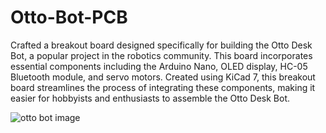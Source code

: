 # Otto-Bot-PCB
Crafted a breakout board designed specifically for building the Otto Desk Bot, a popular project in the robotics community. This board incorporates essential components including the Arduino Nano, OLED display, HC-05 Bluetooth module, and servo motors. Created using KiCad 7, this breakout board streamlines the process of integrating these components, making it easier for hobbyists and enthusiasts to assemble the Otto Desk Bot.

![otto bot image](https://github.com/user-attachments/assets/697bf28f-b2a5-4a05-ad62-7998a2345710)
